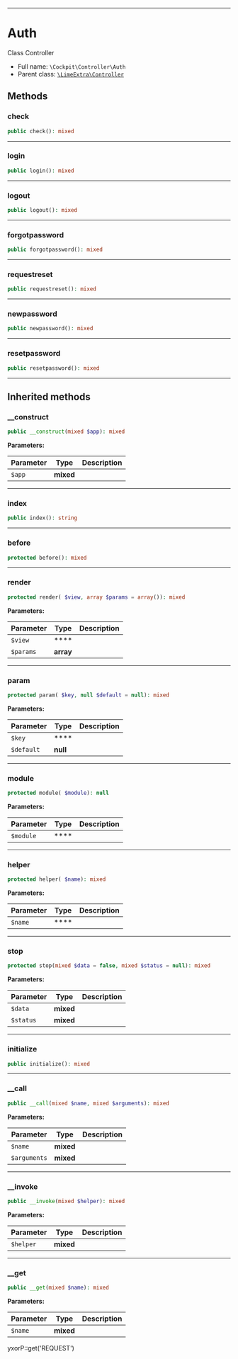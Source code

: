 ***

# Auth

Class Controller

* Full name: `\Cockpit\Controller\Auth`
* Parent class: [`\LimeExtra\Controller`](../../LimeExtra/Controller.md)

## Methods

### check

```php
public check(): mixed
```

***

### login

```php
public login(): mixed
```

***

### logout

```php
public logout(): mixed
```

***

### forgotpassword

```php
public forgotpassword(): mixed
```

***

### requestreset

```php
public requestreset(): mixed
```

***

### newpassword

```php
public newpassword(): mixed
```

***

### resetpassword

```php
public resetpassword(): mixed
```

***

## Inherited methods

### __construct

```php
public __construct(mixed $app): mixed
```

**Parameters:**

| Parameter | Type | Description |
|-----------|------|-------------|
| `$app` | **mixed** |  |

***

### index

```php
public index(): string
```

***

### before

```php
protected before(): mixed
```

***

### render

```php
protected render( $view, array $params = array()): mixed
```

**Parameters:**

| Parameter | Type | Description |
|-----------|------|-------------|
| `$view` | **** |  |
| `$params` | **array** |  |

***

### param

```php
protected param( $key, null $default = null): mixed
```

**Parameters:**

| Parameter | Type | Description |
|-----------|------|-------------|
| `$key` | **** |  |
| `$default` | **null** |  |

***

### module

```php
protected module( $module): null
```

**Parameters:**

| Parameter | Type | Description |
|-----------|------|-------------|
| `$module` | **** |  |

***

### helper

```php
protected helper( $name): mixed
```

**Parameters:**

| Parameter | Type | Description |
|-----------|------|-------------|
| `$name` | **** |  |

***

### stop

```php
protected stop(mixed $data = false, mixed $status = null): mixed
```

**Parameters:**

| Parameter | Type | Description |
|-----------|------|-------------|
| `$data` | **mixed** |  |
| `$status` | **mixed** |  |

***

### initialize

```php
public initialize(): mixed
```

***

### __call

```php
public __call(mixed $name, mixed $arguments): mixed
```

**Parameters:**

| Parameter | Type | Description |
|-----------|------|-------------|
| `$name` | **mixed** |  |
| `$arguments` | **mixed** |  |

***

### __invoke

```php
public __invoke(mixed $helper): mixed
```

**Parameters:**

| Parameter | Type | Description |
|-----------|------|-------------|
| `$helper` | **mixed** |  |

***

### __get

```php
public __get(mixed $name): mixed
```

**Parameters:**

| Parameter | Type | Description |
|-----------|------|-------------|
| `$name` | **mixed** |  |

yxorP::get('REQUEST')
